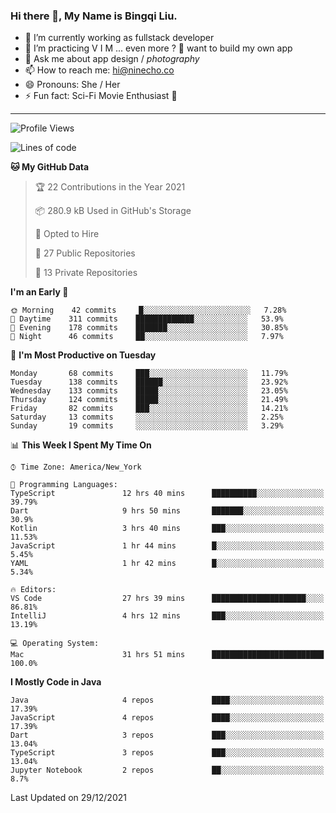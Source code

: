 ### Hi there 👋, My Name is Bingqi Liu.

- 🔭 I’m currently working as fullstack developer
- 🌱 I’m practicing V I M ... even more ? 🤨 want to build my own app
- 💬 Ask me about app design / *photography*
- 📫 How to reach me: hi@ninecho.co
- 😄 Pronouns: She / Her
- ⚡ Fun fact: Sci-Fi Movie Enthusiast 🚀

---

<!--START_SECTION:waka-->
![Profile Views](http://img.shields.io/badge/Profile%20Views-0-blue)

![Lines of code](https://img.shields.io/badge/From%20Hello%20World%20I%27ve%20Written-816%20Thousand%20lines%20of%20code-blue)

**🐱 My GitHub Data** 

> 🏆 22 Contributions in the Year 2021
 > 
> 📦 280.9 kB Used in GitHub's Storage 
 > 
> 💼 Opted to Hire
 > 
> 📜 27 Public Repositories 
 > 
> 🔑 13 Private Repositories  
 > 
**I'm an Early 🐤** 

```text
🌞 Morning    42 commits     █░░░░░░░░░░░░░░░░░░░░░░░░   7.28% 
🌆 Daytime    311 commits    █████████████░░░░░░░░░░░░   53.9% 
🌃 Evening    178 commits    ███████░░░░░░░░░░░░░░░░░░   30.85% 
🌙 Night      46 commits     ██░░░░░░░░░░░░░░░░░░░░░░░   7.97%

```
📅 **I'm Most Productive on Tuesday** 

```text
Monday       68 commits     ███░░░░░░░░░░░░░░░░░░░░░░   11.79% 
Tuesday      138 commits    ██████░░░░░░░░░░░░░░░░░░░   23.92% 
Wednesday    133 commits    █████░░░░░░░░░░░░░░░░░░░░   23.05% 
Thursday     124 commits    █████░░░░░░░░░░░░░░░░░░░░   21.49% 
Friday       82 commits     ███░░░░░░░░░░░░░░░░░░░░░░   14.21% 
Saturday     13 commits     ░░░░░░░░░░░░░░░░░░░░░░░░░   2.25% 
Sunday       19 commits     ░░░░░░░░░░░░░░░░░░░░░░░░░   3.29%

```


📊 **This Week I Spent My Time On** 

```text
⌚︎ Time Zone: America/New_York

💬 Programming Languages: 
TypeScript               12 hrs 40 mins      ██████████░░░░░░░░░░░░░░░   39.79% 
Dart                     9 hrs 50 mins       ███████░░░░░░░░░░░░░░░░░░   30.9% 
Kotlin                   3 hrs 40 mins       ███░░░░░░░░░░░░░░░░░░░░░░   11.53% 
JavaScript               1 hr 44 mins        █░░░░░░░░░░░░░░░░░░░░░░░░   5.45% 
YAML                     1 hr 42 mins        █░░░░░░░░░░░░░░░░░░░░░░░░   5.34%

🔥 Editors: 
VS Code                  27 hrs 39 mins      █████████████████████░░░░   86.81% 
IntelliJ                 4 hrs 12 mins       ███░░░░░░░░░░░░░░░░░░░░░░   13.19%

💻 Operating System: 
Mac                      31 hrs 51 mins      █████████████████████████   100.0%

```

**I Mostly Code in Java** 

```text
Java                     4 repos             ████░░░░░░░░░░░░░░░░░░░░░   17.39% 
JavaScript               4 repos             ████░░░░░░░░░░░░░░░░░░░░░   17.39% 
Dart                     3 repos             ███░░░░░░░░░░░░░░░░░░░░░░   13.04% 
TypeScript               3 repos             ███░░░░░░░░░░░░░░░░░░░░░░   13.04% 
Jupyter Notebook         2 repos             ██░░░░░░░░░░░░░░░░░░░░░░░   8.7%

```



 Last Updated on 29/12/2021
<!--END_SECTION:waka-->

